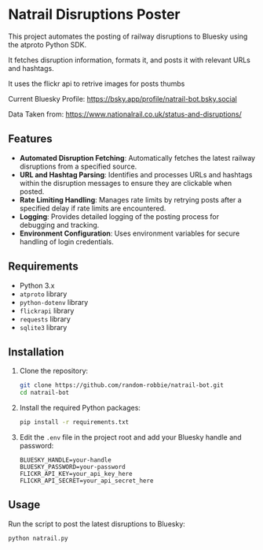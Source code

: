 # Natrail Disruptions Poster

This project automates the posting of railway disruptions to Bluesky using the atproto Python SDK. 

It fetches disruption information, formats it, and posts it with relevant URLs and hashtags.

It uses the flickr api to retrive images for posts thumbs

Current Bluesky Profile: https://bsky.app/profile/natrail-bot.bsky.social

Data Taken from: https://www.nationalrail.co.uk/status-and-disruptions/

## Features

- **Automated Disruption Fetching**: Automatically fetches the latest railway disruptions from a specified source.
- **URL and Hashtag Parsing**: Identifies and processes URLs and hashtags within the disruption messages to ensure they are clickable when posted.
- **Rate Limiting Handling**: Manages rate limits by retrying posts after a specified delay if rate limits are encountered.
- **Logging**: Provides detailed logging of the posting process for debugging and tracking.
- **Environment Configuration**: Uses environment variables for secure handling of login credentials.


## Requirements

- Python 3.x
- `atproto` library
- `python-dotenv` library
- `flickrapi` library
- `requests` library
- `sqlite3` library
 
## Installation

1. Clone the repository:
    ```bash
    git clone https://github.com/random-robbie/natrail-bot.git
    cd natrail-bot
    ```

2. Install the required Python packages:
    ```bash
    pip install -r requirements.txt
    ```

3. Edit the `.env` file in the project root and add your Bluesky handle and password:
    ```env
    BLUESKY_HANDLE=your-handle
    BLUESKY_PASSWORD=your-password
    FLICKR_API_KEY=your_api_key_here
    FLICKR_API_SECRET=your_api_secret_here
    ```

## Usage

Run the script to post the latest disruptions to Bluesky:
```bash
python natrail.py
